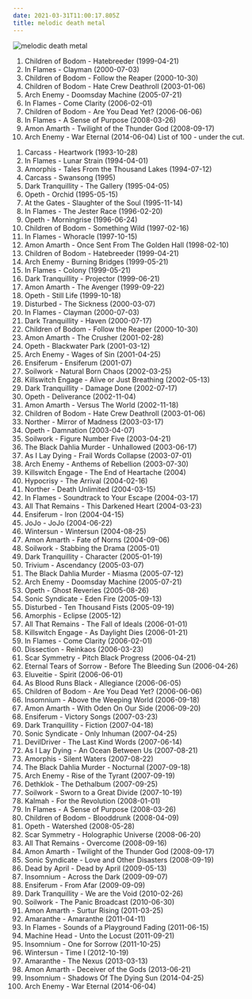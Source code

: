 ```yaml
---
date: 2021-03-31T11:00:17.805Z
title: melodic death metal
---
```

![melodic death metal](http://coverartarchive.org/release/fcf13fb9-6887-42e1-9b80-fd2e8446dff2/15541280931-250.jpg)
1. Children of Bodom - Hatebreeder (1999-04-21)
2. In Flames - Clayman (2000-07-03)
3. Children of Bodom - Follow the Reaper (2000-10-30)
4. Children of Bodom - Hate Crew Deathroll (2003-01-06)
5. Arch Enemy - Doomsday Machine (2005-07-21)
6. In Flames - Come Clarity (2006-02-01)
7. Children of Bodom - Are You Dead Yet? (2006-06-06)
8. In Flames - A Sense of Purpose (2008-03-26)
9. Amon Amarth - Twilight of the Thunder God (2008-09-17)
10. Arch Enemy - War Eternal (2014-06-04)
List of 100 - under the cut.
<!-- more -->
1. Carcass - Heartwork (1993-10-28)
2. In Flames - Lunar Strain (1994-04-01)
3. Amorphis - Tales From the Thousand Lakes (1994-07-12)
4. Carcass - Swansong (1995)
5. Dark Tranquillity - The Gallery (1995-04-05)
6. Opeth - Orchid (1995-05-15)
7. At the Gates - Slaughter of the Soul (1995-11-14)
8. In Flames - The Jester Race (1996-02-20)
9. Opeth - Morningrise (1996-06-24)
10. Children of Bodom - Something Wild (1997-02-16)
11. In Flames - Whoracle (1997-10-15)
12. Amon Amarth - Once Sent From The Golden Hall (1998-02-10)
13. Children of Bodom - Hatebreeder (1999-04-21)
14. Arch Enemy - Burning Bridges (1999-05-21)
15. In Flames - Colony (1999-05-21)
16. Dark Tranquillity - Projector (1999-06-21)
17. Amon Amarth - The Avenger (1999-09-22)
18. Opeth - Still Life (1999-10-18)
19. Disturbed - The Sickness (2000-03-07)
20. In Flames - Clayman (2000-07-03)
21. Dark Tranquillity - Haven (2000-07-17)
22. Children of Bodom - Follow the Reaper (2000-10-30)
23. Amon Amarth - The Crusher (2001-02-28)
24. Opeth - Blackwater Park (2001-03-12)
25. Arch Enemy - Wages of Sin (2001-04-25)
26. Ensiferum - Ensiferum (2001-07)
27. Soilwork - Natural Born Chaos (2002-03-25)
28. Killswitch Engage - Alive or Just Breathing (2002-05-13)
29. Dark Tranquillity - Damage Done (2002-07-17)
30. Opeth - Deliverance (2002-11-04)
31. Amon Amarth - Versus The World (2002-11-18)
32. Children of Bodom - Hate Crew Deathroll (2003-01-06)
33. Norther - Mirror of Madness (2003-03-17)
34. Opeth - Damnation (2003-04-07)
35. Soilwork - Figure Number Five (2003-04-21)
36. The Black Dahlia Murder - Unhallowed (2003-06-17)
37. As I Lay Dying - Frail Words Collapse (2003-07-01)
38. Arch Enemy - Anthems of Rebellion (2003-07-30)
39. Killswitch Engage - The End of Heartache (2004)
40. Hypocrisy - The Arrival (2004-02-16)
41. Norther - Death Unlimited (2004-03-15)
42. In Flames - Soundtrack to Your Escape (2004-03-17)
43. All That Remains - This Darkened Heart (2004-03-23)
44. Ensiferum - Iron (2004-04-15)
45. JoJo - JoJo (2004-06-22)
46. Wintersun - Wintersun (2004-08-25)
47. Amon Amarth - Fate of Norns (2004-09-06)
48. Soilwork - Stabbing the Drama (2005-01)
49. Dark Tranquillity - Character (2005-01-19)
50. Trivium - Ascendancy (2005-03-07)
51. The Black Dahlia Murder - Miasma (2005-07-12)
52. Arch Enemy - Doomsday Machine (2005-07-21)
53. Opeth - Ghost Reveries (2005-08-26)
54. Sonic Syndicate - Eden Fire (2005-09-13)
55. Disturbed - Ten Thousand Fists (2005-09-19)
56. Amorphis - Eclipse (2005-12)
57. All That Remains - The Fall of Ideals (2006-01-01)
58. Killswitch Engage - As Daylight Dies (2006-01-21)
59. In Flames - Come Clarity (2006-02-01)
60. Dissection - Reinkaos (2006-03-23)
61. Scar Symmetry - Pitch Black Progress (2006-04-21)
62. Eternal Tears of Sorrow - Before The Bleeding Sun (2006-04-26)
63. Eluveitie - Spirit (2006-06-01)
64. As Blood Runs Black - Allegiance (2006-06-05)
65. Children of Bodom - Are You Dead Yet? (2006-06-06)
66. Insomnium - Above the Weeping World (2006-09-18)
67. Amon Amarth - With Oden On Our Side (2006-09-20)
68. Ensiferum - Victory Songs (2007-03-23)
69. Dark Tranquillity - Fiction (2007-04-18)
70. Sonic Syndicate - Only Inhuman (2007-04-25)
71. DevilDriver - The Last Kind Words (2007-06-14)
72. As I Lay Dying - An Ocean Between Us (2007-08-21)
73. Amorphis - Silent Waters (2007-08-22)
74. The Black Dahlia Murder - Nocturnal (2007-09-18)
75. Arch Enemy - Rise of the Tyrant (2007-09-19)
76. Dethklok - The Dethalbum (2007-09-25)
77. Soilwork - Sworn to a Great Divide (2007-10-19)
78. Kalmah - For the Revolution (2008-01-01)
79. In Flames - A Sense of Purpose (2008-03-26)
80. Children of Bodom - Blooddrunk (2008-04-09)
81. Opeth - Watershed (2008-05-28)
82. Scar Symmetry - Holographic Universe (2008-06-20)
83. All That Remains - Overcome (2008-09-16)
84. Amon Amarth - Twilight of the Thunder God (2008-09-17)
85. Sonic Syndicate - Love and Other Disasters (2008-09-19)
86. Dead by April - Dead by April (2009-05-13)
87. Insomnium - Across the Dark (2009-09-07)
88. Ensiferum - From Afar (2009-09-09)
89. Dark Tranquillity - We are the Void (2010-02-26)
90. Soilwork - The Panic Broadcast (2010-06-30)
91. Amon Amarth - Surtur Rising (2011-03-25)
92. Amaranthe - Amaranthe (2011-04-11)
93. In Flames - Sounds of a Playground Fading (2011-06-15)
94. Machine Head - Unto the Locust (2011-09-21)
95. Insomnium - One for Sorrow (2011-10-25)
96. Wintersun - Time I (2012-10-19)
97. Amaranthe - The Nexus (2013-03-13)
98. Amon Amarth - Deceiver of the Gods (2013-06-21)
99. Insomnium - Shadows Of The Dying Sun (2014-04-25)
100. Arch Enemy - War Eternal (2014-06-04)
